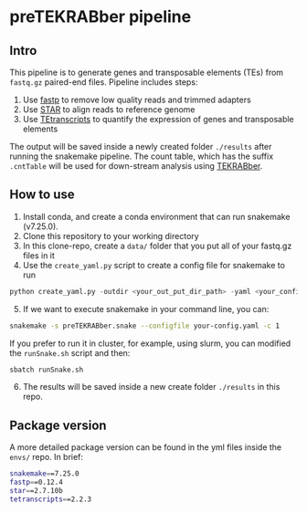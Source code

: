 # preTEKRABber pipeline

## Intro
This pipeline is to generate genes and transposable elements (TEs) from `fastq.gz` paired-end files. Pipeline includes steps:
1. Use [fastp](https://github.com/OpenGene/fastp) to remove low quality reads and trimmed adapters
2. Use [STAR](https://github.com/alexdobin/STAR) to align reads to reference genome
3. Use [TEtranscripts](https://github.com/mhammell-laboratory/TEtranscripts) to quantify the expression of genes and transposable elements

The output will be saved inside a newly created folder `./results` after running the snakemake pipeline. The count table, which has the suffix `.cntTable` will be used for down-stream analysis using [TEKRABber](http://www.bioconductor.org/packages/release/bioc/html/TEKRABber.html).

## How to use
1. Install conda, and create a conda environment that can run snakemake (v7.25.0).
2. Clone this repository to your working directory
3. In this clone-repo, create a `data/` folder that you put all of your fastq.gz files in it
4. Use the `create_yaml.py` script to create a config file for snakemake to run
```python
python create_yaml.py -outdir <your_out_put_dir_path> -yaml <your_config_yaml_file_name>
```

5. If we want to execute snakemake in your command line, you can:
```bash
snakemake -s preTEKRABber.snake --configfile your-config.yaml -c 1
```
   
   If you prefer to run it in cluster, for example, using slurm, you can modified the `runSnake.sh` script and then:
```bash
sbatch runSnake.sh
```
6. The results will be saved inside a new create folder `./results` in this repo.

## Package version
A more detailed package version can be found in the yml files inside the `envs/` repo.
In brief:
```bash
snakemake==7.25.0
fastp==0.12.4
star==2.7.10b
tetranscripts==2.2.3
```



